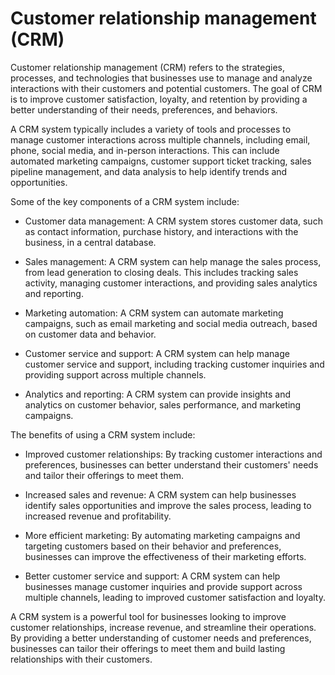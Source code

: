 # Customer relationship management (CRM)

Customer relationship management (CRM) refers to the strategies, processes, and technologies that businesses use to manage and analyze interactions with their customers and potential customers. The goal of CRM is to improve customer satisfaction, loyalty, and retention by providing a better understanding of their needs, preferences, and behaviors.

A CRM system typically includes a variety of tools and processes to manage customer interactions across multiple channels, including email, phone, social media, and in-person interactions. This can include automated marketing campaigns, customer support ticket tracking, sales pipeline management, and data analysis to help identify trends and opportunities.

Some of the key components of a CRM system include:

* Customer data management: A CRM system stores customer data, such as contact information, purchase history, and interactions with the business, in a central database.

* Sales management: A CRM system can help manage the sales process, from lead generation to closing deals. This includes tracking sales activity, managing customer interactions, and providing sales analytics and reporting.

* Marketing automation: A CRM system can automate marketing campaigns, such as email marketing and social media outreach, based on customer data and behavior.

* Customer service and support: A CRM system can help manage customer service and support, including tracking customer inquiries and providing support across multiple channels.

* Analytics and reporting: A CRM system can provide insights and analytics on customer behavior, sales performance, and marketing campaigns.

The benefits of using a CRM system include:

* Improved customer relationships: By tracking customer interactions and preferences, businesses can better understand their customers' needs and tailor their offerings to meet them.

* Increased sales and revenue: A CRM system can help businesses identify sales opportunities and improve the sales process, leading to increased revenue and profitability.

* More efficient marketing: By automating marketing campaigns and targeting customers based on their behavior and preferences, businesses can improve the effectiveness of their marketing efforts.

* Better customer service and support: A CRM system can help businesses manage customer inquiries and provide support across multiple channels, leading to improved customer satisfaction and loyalty.

A CRM system is a powerful tool for businesses looking to improve customer relationships, increase revenue, and streamline their operations. By providing a better understanding of customer needs and preferences, businesses can tailor their offerings to meet them and build lasting relationships with their customers.
